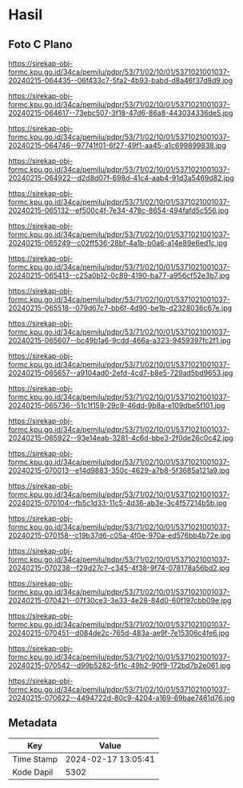 # Hasil

## Foto C Plano

https://sirekap-obj-formc.kpu.go.id/34ca/pemilu/pdpr/53/71/02/10/01/5371021001037-20240215-064435--06f433c7-5fa2-4b93-babd-d8a46f37d8d9.jpg

https://sirekap-obj-formc.kpu.go.id/34ca/pemilu/pdpr/53/71/02/10/01/5371021001037-20240215-064617--73ebc507-3f18-47d6-86a8-443034336de5.jpg

https://sirekap-obj-formc.kpu.go.id/34ca/pemilu/pdpr/53/71/02/10/01/5371021001037-20240215-064746--97741f01-6f27-49f1-aa45-a1c699899838.jpg

https://sirekap-obj-formc.kpu.go.id/34ca/pemilu/pdpr/53/71/02/10/01/5371021001037-20240215-064922--d2d8d07f-698d-41c4-aab4-91d3a5469d82.jpg

https://sirekap-obj-formc.kpu.go.id/34ca/pemilu/pdpr/53/71/02/10/01/5371021001037-20240215-065132--ef500c4f-7e34-478c-8654-494fafd5c556.jpg

https://sirekap-obj-formc.kpu.go.id/34ca/pemilu/pdpr/53/71/02/10/01/5371021001037-20240215-065249--c02ff536-28bf-4a1b-b0a6-a14e89e6ed1c.jpg

https://sirekap-obj-formc.kpu.go.id/34ca/pemilu/pdpr/53/71/02/10/01/5371021001037-20240215-065413--c25a0b12-0c89-4190-ba77-a956cf52e3b7.jpg

https://sirekap-obj-formc.kpu.go.id/34ca/pemilu/pdpr/53/71/02/10/01/5371021001037-20240215-065518--079d67c7-bb6f-4d90-be1b-d2328036c67e.jpg

https://sirekap-obj-formc.kpu.go.id/34ca/pemilu/pdpr/53/71/02/10/01/5371021001037-20240215-065607--bc49b1a6-9cdd-466a-a323-9459397fc2f1.jpg

https://sirekap-obj-formc.kpu.go.id/34ca/pemilu/pdpr/53/71/02/10/01/5371021001037-20240215-065657--a9104ad0-2efd-4cd7-b8e5-729ad5bd9653.jpg

https://sirekap-obj-formc.kpu.go.id/34ca/pemilu/pdpr/53/71/02/10/01/5371021001037-20240215-065736--51c1f159-29c9-46dd-9b8a-e109dbe5f101.jpg

https://sirekap-obj-formc.kpu.go.id/34ca/pemilu/pdpr/53/71/02/10/01/5371021001037-20240215-065922--93e14eab-3281-4c6d-bbe3-2f0de26c0c42.jpg

https://sirekap-obj-formc.kpu.go.id/34ca/pemilu/pdpr/53/71/02/10/01/5371021001037-20240215-070013--e14d9883-350c-4629-a7b8-5f3685a121a9.jpg

https://sirekap-obj-formc.kpu.go.id/34ca/pemilu/pdpr/53/71/02/10/01/5371021001037-20240215-070104--fb5c1d33-11c5-4d36-ab3e-3c4f57214b5b.jpg

https://sirekap-obj-formc.kpu.go.id/34ca/pemilu/pdpr/53/71/02/10/01/5371021001037-20240215-070158--c19b37d6-c05a-4f0e-970a-ed576bb4b72e.jpg

https://sirekap-obj-formc.kpu.go.id/34ca/pemilu/pdpr/53/71/02/10/01/5371021001037-20240215-070238--f29d27c7-c345-4f38-9f74-078178a56bd2.jpg

https://sirekap-obj-formc.kpu.go.id/34ca/pemilu/pdpr/53/71/02/10/01/5371021001037-20240215-070421--07f30ce3-3e33-4e28-84d0-60f197cbb09e.jpg

https://sirekap-obj-formc.kpu.go.id/34ca/pemilu/pdpr/53/71/02/10/01/5371021001037-20240215-070451--d084de2c-765d-483a-ae9f-7e15306c4fe6.jpg

https://sirekap-obj-formc.kpu.go.id/34ca/pemilu/pdpr/53/71/02/10/01/5371021001037-20240215-070542--d99b5282-5f1c-49b2-90f9-172bd7b2e061.jpg

https://sirekap-obj-formc.kpu.go.id/34ca/pemilu/pdpr/53/71/02/10/01/5371021001037-20240215-070622--4494722d-80c9-4204-a169-69bae7461d76.jpg


## Metadata

| Key        | Value               |
| ---------- | ------------------- |
| Time Stamp | 2024-02-17 13:05:41 |
| Kode Dapil | 5302                |



